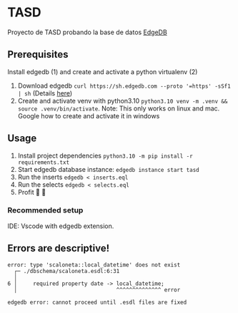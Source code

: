 # TASD
Proyecto de TASD probando la base de datos [EdgeDB](https://www.edgedb.com/)

## Prerequisites
Install edgedb (1) and create and activate a python virtualenv (2)

1. Download edgedb `curl https://sh.edgedb.com --proto '=https' -sSf1 | sh` (Details [here](https://www.edgedb.com/docs/guides/quickstart))
2. Create and activate venv with python3.10 `python3.10 venv -m .venv && source .venv/bin/activate`. Note: This only works on linux and mac. Google how to create and activate it in windows

## Usage
1. Install project dependencies `python3.10 -m pip install -r requirements.txt`
2. Start edgedb database instance: `edgedb instance start tasd`
3. Run the inserts `edgedb < inserts.eql`
4. Run the selects `edgedb < selects.eql`
5. Profit 🥂 💸

### Recommended setup
IDE: Vscode with edgedb extension.


## Errors are descriptive!
```
error: type 'scaloneta::local_datetime' does not exist
  ┌─ ./dbschema/scaloneta.esdl:6:31
  │
6 │     required property date -> local_datetime;
  │                               ^^^^^^^^^^^^^^ error

edgedb error: cannot proceed until .esdl files are fixed
```